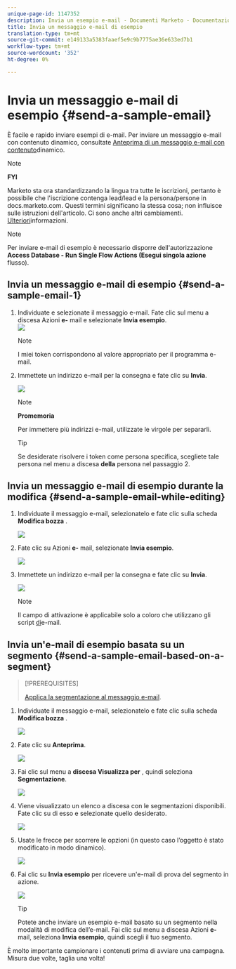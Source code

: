 ```yaml
---
unique-page-id: 1147352
description: Invia un esempio e-mail - Documenti Marketo - Documentazione prodotto
title: Invia un messaggio e-mail di esempio
translation-type: tm+mt
source-git-commit: e149133a5383faaef5e9c9b7775ae36e633ed7b1
workflow-type: tm+mt
source-wordcount: '352'
ht-degree: 0%

---
```



# Invia un messaggio e-mail di esempio {#send-a-sample-email}

È facile e rapido inviare esempi di e-mail. Per inviare un messaggio e-mail con contenuto dinamico, consultate [Anteprima di un messaggio e-mail con contenuto](../../../../product-docs/email-marketing/general/functions-in-the-editor/preview-an-email-with-dynamic-content.md)dinamico.

>[!NOTE]
>
>**FYI**
>
>Marketo sta ora standardizzando la lingua tra tutte le iscrizioni, pertanto è possibile che l&#39;iscrizione contenga lead/lead e la persona/persone in docs.marketo.com. Questi termini significano la stessa cosa; non influisce sulle istruzioni dell&#39;articolo. Ci sono anche altri cambiamenti. [Ulteriori](http://docs.marketo.com/display/DOCS/Updates+to+Marketo+Terminology)informazioni.

>[!NOTE]
>
>Per inviare e-mail di esempio è necessario disporre dell&#39;autorizzazione **Access Database - Run Single Flow Actions (Esegui singola azione** flusso).

## Invia un messaggio e-mail di esempio {#send-a-sample-email-1}

1. Individuate e selezionate il messaggio e-mail. Fate clic sul menu a discesa Azioni **e-** mail e selezionate **Invia esempio**.\
   ![](assets/one-281-29.jpg)

   >[!NOTE]
   >
   >I miei token corrispondono al valore appropriato per il programma e-mail.

1. Immettete un indirizzo e-mail per la consegna e fate clic su **Invia**.

   ![](assets/two.png)

   >[!NOTE]
   >
   >**Promemoria**
   >
   >
   >Per immettere più indirizzi e-mail, utilizzate le virgole per separarli.

   >[!TIP]
   >
   >Se desiderate risolvere i token come persona specifica, scegliete tale persona nel menu a discesa **della** persona nel passaggio 2.

## Invia un messaggio e-mail di esempio durante la modifica {#send-a-sample-email-while-editing}

1. Individuate il messaggio e-mail, selezionatelo e fate clic sulla scheda **Modifica bozza** .

   ![](assets/three-281-29.jpg)

1. Fate clic su Azioni **e-** mail, selezionate **Invia esempio**.

   ![](assets/four.png)

1. Immettete un indirizzo e-mail per la consegna e fate clic su **Invia**.

   ![](assets/two.png)

   >[!NOTE]
   >
   >Il campo di attivazione è applicabile solo a coloro che utilizzano gli script [di](http://developers.marketo.com/documentation/velocity-script/)e-mail.

## Invia un&#39;e-mail di esempio basata su un segmento {#send-a-sample-email-based-on-a-segment}

>[!PREREQUISITES]
>
>[Applica la segmentazione al messaggio e-mail](http://docs.marketo.com/display/public/DOCS/Using+Dynamic+Content+in+an+Email).

1. Individuate il messaggio e-mail, selezionatelo e fate clic sulla scheda **Modifica bozza** .

   ![](assets/three-281-29.jpg)

1. Fate clic su **Anteprima**.

   ![](assets/1.png)

1. Fai clic sul menu a **discesa Visualizza per** , quindi seleziona **Segmentazione**.

   ![](assets/2.png)

1. Viene visualizzato un elenco a discesa con le segmentazioni disponibili. Fate clic su di esso e selezionate quello desiderato.

   ![](assets/3.png)

1. Usate le frecce per scorrere le opzioni (in questo caso l’oggetto è stato modificato in modo dinamico).

   ![](assets/4.png)

1. Fai clic su **Invia esempio** per ricevere un&#39;e-mail di prova del segmento in azione.

   ![](assets/5.png)

   >[!TIP]
   >
   >Potete anche inviare un esempio e-mail basato su un segmento nella modalità di modifica dell’e-mail. Fai clic sul menu a discesa Azioni **e-** mail, seleziona **Invia esempio**, quindi scegli il tuo segmento.

È molto importante campionare i contenuti prima di avviare una campagna. Misura due volte, taglia una volta!
